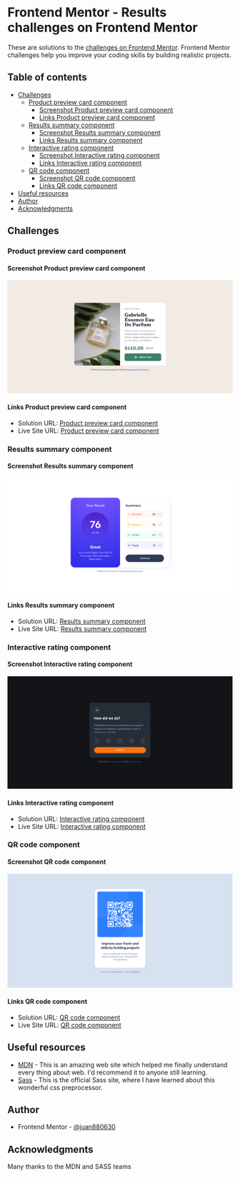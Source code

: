 # Frontend Mentor - Results challenges on Frontend Mentor

These are solutions to the [challenges on Frontend Mentor](https://www.frontendmentor.io/challenges). Frontend Mentor challenges help you improve your coding skills by building realistic projects. 

## Table of contents

- [Challenges](#challenges)
  - [Product preview card component](#product-preview-card-component)
    - [Screenshot Product preview card component](#screenshot-product-preview-card-component)
    - [Links Product preview card component](#links-product-preview-card-component)
  - [Results summary component](#results-summary-component)
    - [Screenshot Results summary component](#screenshot-results-summary-component)
    - [Links Results summary component](#links-results-summary-component)
  - [Interactive rating component](#interactive-rating-component)
    - [Screenshot Interactive rating component](#screenshot-interactive-rating-component)
    - [Links Interactive rating component](#links-interactive-rating-component)
  - [QR code component](#qr-code-component)
    - [Screenshot QR code component](#screenshot-qr-code-component)
    - [Links QR code component](#links-qr-code-component)
- [Useful resources](#useful-resources)
- [Author](#author)
- [Acknowledgments](#acknowledgments)

## Challenges

### Product preview card component

#### Screenshot Product preview card component

![](./product-preview-card-component-main/screenshot.png)

#### Links Product preview card component

- Solution URL: [Product preview card component](https://github.com/juan880630/frontend-mentor-challenges/tree/main/product-preview-card-component-main)
- Live Site URL: [Product preview card component](https://juan880630.github.io/frontend-mentor-challenges/product-preview-card-component-main)

### Results summary component

#### Screenshot Results summary component

![](./results-summary-component-main/screenshot.png)

#### Links Results summary component

- Solution URL: [Results summary component](https://github.com/juan880630/frontend-mentor-challenges/tree/main/results-summary-component-main)
- Live Site URL: [Results summary component](https://juan880630.github.io/frontend-mentor-challenges/results-summary-component-main/)

### Interactive rating component

#### Screenshot Interactive rating component

![](./interactive-rating-component-main/screenshot.png)

#### Links Interactive rating component

- Solution URL: [Interactive rating component](https://github.com/juan880630/frontend-mentor-challenges/tree/main/interactive-rating-component-main)
- Live Site URL: [Interactive rating component](https://juan880630.github.io/frontend-mentor-challenges/interactive-rating-component-main/)

### QR code component

#### Screenshot QR code component

![](./qr-code-component-main/screenshot.png)

#### Links QR code component

- Solution URL: [QR code component](https://github.com/juan880630/frontend-mentor-challenges/tree/main/qr-code-component-main)
- Live Site URL: [QR code component](https://juan880630.github.io/frontend-mentor-challenges/qr-code-component-main/)

## Useful resources

- [MDN](https://developer.mozilla.org/) - This is an amazing web site which helped me finally understand every thing about web. I'd recommend it to anyone still learning.
- [Sass](https://sass-lang.com) - This is the official Sass site, where I have learned about this wonderful css preprocessor.

## Author

- Frontend Mentor - [@juan880630](https://www.frontendmentor.io/profile/juan880630)

## Acknowledgments

Many thanks to the MDN and SASS teams
